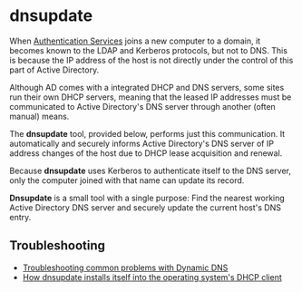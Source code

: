 # dnsupdate
When [Authentication Services](https://www.oneidentity.com/products/authentication-services/) joins a new computer to a domain, it becomes known to the LDAP and Kerberos protocols, but not to DNS. This is because the IP address of the host is not directly under the control of this part of Active Directory.

Although AD comes with a integrated DHCP and DNS servers, some sites run their own DHCP servers, meaning that the leased IP addresses must be communicated to Active Directory's DNS server through another (often manual) means.

The **dnsupdate** tool, provided below, performs just this communication. It automatically and securely informs Active Directory's DNS server of IP address changes of the host due to DHCP lease acquisition and renewal.

Because **dnsupdate** uses Kerberos to authenticate itself to the DNS server, only the computer joined with that name can update its record.

**Dnsupdate** is a small tool with a single purpose: Find the nearest working Active Directory DNS server and securely update the current host's DNS entry.

## Troubleshooting
* [Troubleshooting common problems with Dynamic DNS](wiki/Troubleshooting)
* [How dnsupdate installs itself into the operating system's DHCP client](wiki/DHCP-Installation)
